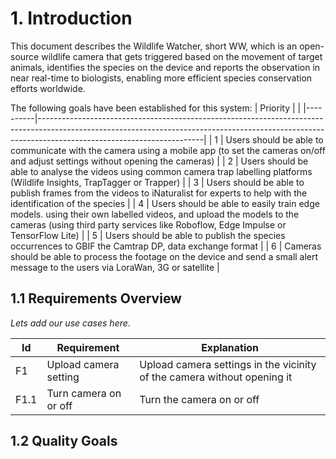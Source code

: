 # 1. Introduction

This document describes the Wildlife Watcher, short WW, which is an open-source wildlife camera that gets triggered based on the movement of target animals, identifies the species
on the device and reports the observation in near real-time to biologists, enabling more efficient
species conservation efforts worldwide.

The following goals have been established for this system:
| Priority | |
|----------|-----------------------------------------------------------------------------------------------------------------------------------------------------------------------------------------------------|
| 1 | Users should be able to communicate with the camera using a mobile app (to set the cameras on/off and adjust settings without opening the cameras) |
| 2 | Users should be able to analyse the videos using common camera trap labelling platforms (Wildlife Insights, TrapTagger or Trapper) |
| 3 | Users should be able to publish frames from the videos to iNaturalist for experts to help with the identification of the species |
| 4 | Users should be able to easily train edge models. using their own labelled videos, and upload the models to the cameras (using third party services like Roboflow, Edge Impulse or TensorFlow Lite) |
| 5 | Users should be able to publish the species occurrences to GBIF the Camtrap DP, data exchange format |
| 6 | Cameras should be able to process the footage on the device and send a small alert message to the users via LoraWan, 3G or satellite |

## 1.1 Requirements Overview

_Lets add our use cases here_.

| Id   | Requirement           | Explanation                                                             |
| ---- | --------------------- | ----------------------------------------------------------------------- |
| F1   | Upload camera setting | Upload camera settings in the vicinity of the camera without opening it |
| F1.1 | Turn camera on or off | Turn the camera on or off                                               |

## 1.2 Quality Goals
